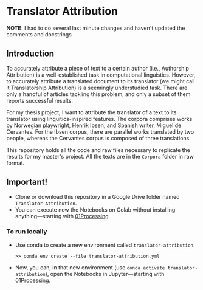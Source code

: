 # Translator Attribution

**NOTE:** I had to do several last minute changes and haven't updated the comments and docstrings

## Introduction

To accurately attribute a piece of text to a certain author (i.e., Authorship Attribution) is a well-established task in computational linguistics. However, to accurately attribute a translated document to its translator (we might call it Translatorship Attribution) is a seemingly understudied task. There are only a handful of articles tackling this problem, and only a subset of them reports successful results.

For my thesis project, I want to attribute the translator of a text to its translator using linguitics-inspired features. The corpora comprises works by Norwegian playwright, Henrik Ibsen, and Spanish writer, Miguel de Cervantes. For the Ibsen corpus, there are parallel works translated by two people, whereas the Cervantes corpus is composed of three translations.

This repository holds all the code and raw files necessary to replicate the results for my master's project. All the texts are in the `Corpora` folder in raw format. 

## Important!

- Clone or download this repository in a Google Drive folder named `Translator-Attribution`.
- You can execute now the Notebooks on Colab without installing anything&mdash;starting with [01Processing](./01Processing.ipynb).

### To run locally

- Use conda to create a new environment called `translator-attribution`.

  ```
  >> conda env create --file translator-attribution.yml
  ```
- Now, you can, in that new environment (use `conda activate translator-attribution`), open the Notebooks in Jupyter&mdash;starting with [01Processing](./01Processing.ipynb).
